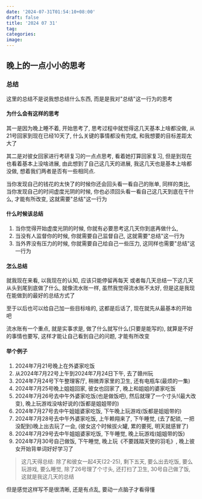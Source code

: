 ```yaml
---
date: '2024-07-31T01:54:10+08:00'
draft: false
title: '2024 07 31'
tag:  
categories:
image: 
---
```


## 晚上的一点小小的思考

### 总结

这里的总结不是说我想总结什么东西, 而是是我对"总结"这一行为的思考

#### 为什么会有这样的思考

其一是因为晚上睡不着, 开始思考了, 思考过程中就觉得这几天基本上啥都没做, 从21号回家到现在已经10天了, 什么关键的事情都没有完成, 和我想要的目标差距太大了

其二是对彼女回家进行考研复习的一点点思考, 看着她打算回家复习, 但是到现在也看着基本上没啥进展, 由此想到了自己这几天的进展, 我这几天也是基本上啥都没做, 想着我们两者是否有一些相同点.

当你发现自己的钱花的太快了的时候你还会回头看一看自己的账单, 同样的类比, 当你发现自己的时间虚度光阴的时候, 你也必须回头看一看自己这几天到底在干什么, 才能有所改变, 这就需要"总结"这一行为

#### 什么时候该总结

1. 当你觉得开始虚度光阴的时候, 你就有必要思考这几天你到底再做什么,
2. 当没有人监督你的时候, 你就需要自己监督自己, 这就需要"总结"这一行为
3. 当外界没有压力的时候, 你就需要自己给自己一些压力, 这同样也需要"总结"这一行为

#### 怎么总结

就我现在来看, 以我现在的认知, 应该只能停留再每天 或者每几天总结一下这几天从头到尾到底做了什么, 就像流水账一样, 虽然我觉得流水账不太好, 但是这是我现在能做到的最好的总结方式了

至于以后也可以给自己加一些目标啥的, 这都是后话了, 现在就先从最基本的开始吧

流水账有一个重点, 就是实事求是, 做了什么就写什么(只要是能写的), 就算是不好的事情也要写, 这样才能让自己看到自己的问题, 才能有所改变

#### 举个例子

1. 2024年7月21号晚上在外婆家吃饭
2. 从2024年7月22号上午到2024年7月24日下午, 去了赣州玩
3. 2024年7月24号下午整理客厅, 稍微弄家里的卫生, 还有电瓶车(最烦的一集)
4. 2024年7月25号晚上姐姐回家, 彼女也回家了, 晚上和姐姐的婆家吃饭
5. 2024年7月26号去中午外婆家吃饭(也是做饭吧), 然后就理了一个寸头!(最大改变), 晚上玩游戏没啥好说的(饭都是姐姐带的)
6. 2024年7月27号去中午姐姐婆家吃饭, 下午晚上玩游戏(饭都是姐姐带的)
7. 2024年7月28号去中午外婆家吃饭, 上午赖翔来了, 下午睡觉, (去了配锁, 一把没配到)晚上出去玩了一会, (彼女这个时候拔火罐, 累的要死, 明天就感冒了)
8. 2024年7月29号去中午姐姐婆家吃饭, 下午睡觉, 晚上玩游戏(姐姐带的饭)
9. 2024年7月30号自己做饭, 下午睡觉, 晚上玩《不要践踏天使的羽毛》, 晚上彼女开始背单词好好学习了

> 这几天得总结: 除了和彼女一起4天(22-25), 剩下五天, 要么出去吃饭, 要么玩游戏, 要么睡觉, 除了26号理了个寸头, 还打扫了卫生, 30号自己做了饭, 这就是我这几天的总结

但是感觉这样写不是很清晰, 还是有点乱, 要动一点脑子才看得懂
